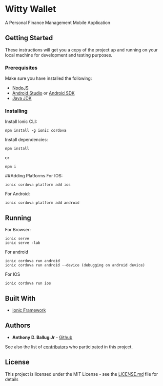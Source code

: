 # Witty Wallet

A Personal Finance Management Mobile Application

## Getting Started

These instructions will get you a copy of the project up and running on your local machine for development and testing purposes. 

### Prerequisites

Make sure you have installed the following:

* [NodeJS](https://nodejs.org/en/)
* [Android Studio](https://developer.android.com/studio/) or [Android SDK](https://developer.android.com/studio/#downloads)
* [Java JDK](https://www.oracle.com/technetwork/java/javase/downloads/index.html)

### Installing

Install Ionic CLI:

```
npm install -g ionic cordova
```

Install dependencies:

```
npm install
```
or 
```
npm i
```

##Adding Platforms
For IOS:
```
ionic cordova platform add ios
```
For Android:
```
ionic cordova platform add android
```

## Running
For Browser:
```
ionic serve
ionic serve -lab
```

For android
```
ionic cordova run android
ionic cordova run android --device (debugging on android device)
```

For IOS
```
ionic cordova run ios
```


## Built With

* [Ionic Framework](https://ionicframework.com/) 

## Authors

* **Anthony D. Ballug Jr** - [Github](https://github.com/anthonyballugjr)

See also the list of [contributors](https://github.com/anthonyballugjr/witty-app/contributors) who participated in this project.

## License

This project is licensed under the MIT License - see the [LICENSE.md](LICENSE.md) file for details

